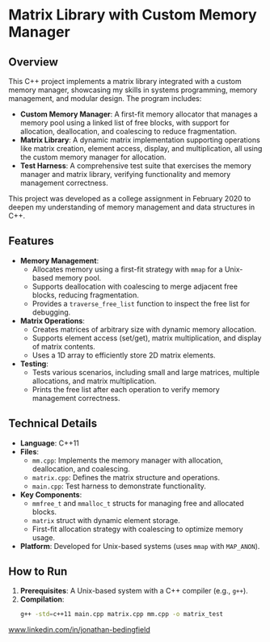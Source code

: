 # Matrix Library with Custom Memory Manager

## Overview
This C++ project implements a matrix library integrated with a custom memory manager, showcasing my skills in systems programming, memory management, and modular design. The program includes:

- **Custom Memory Manager**: A first-fit memory allocator that manages a memory pool using a linked list of free blocks, with support for allocation, deallocation, and coalescing to reduce fragmentation.
- **Matrix Library**: A dynamic matrix implementation supporting operations like matrix creation, element access, display, and multiplication, all using the custom memory manager for allocation.
- **Test Harness**: A comprehensive test suite that exercises the memory manager and matrix library, verifying functionality and memory management correctness.

This project was developed as a college assignment in February 2020 to deepen my understanding of memory management and data structures in C++.

## Features
- **Memory Management**:
  - Allocates memory using a first-fit strategy with `mmap` for a Unix-based memory pool.
  - Supports deallocation with coalescing to merge adjacent free blocks, reducing fragmentation.
  - Provides a `traverse_free_list` function to inspect the free list for debugging.
- **Matrix Operations**:
  - Creates matrices of arbitrary size with dynamic memory allocation.
  - Supports element access (set/get), matrix multiplication, and display of matrix contents.
  - Uses a 1D array to efficiently store 2D matrix elements.
- **Testing**:
  - Tests various scenarios, including small and large matrices, multiple allocations, and matrix multiplication.
  - Prints the free list after each operation to verify memory management correctness.

## Technical Details
- **Language**: C++11
- **Files**:
  - `mm.cpp`: Implements the memory manager with allocation, deallocation, and coalescing.
  - `matrix.cpp`: Defines the matrix structure and operations.
  - `main.cpp`: Test harness to demonstrate functionality.
- **Key Components**:
  - `mmfree_t` and `mmalloc_t` structs for managing free and allocated blocks.
  - `matrix` struct with dynamic element storage.
  - First-fit allocation strategy with coalescing to optimize memory usage.
- **Platform**: Developed for Unix-based systems (uses `mmap` with `MAP_ANON`).

## How to Run
1. **Prerequisites**: A Unix-based system with a C++ compiler (e.g., `g++`).
2. **Compilation**:
   ```bash
   g++ -std=c++11 main.cpp matrix.cpp mm.cpp -o matrix_test

www.linkedin.com/in/jonathan-bedingfield
